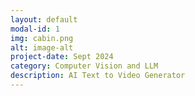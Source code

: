 ```yaml
---
layout: default
modal-id: 1
img: cabin.png
alt: image-alt
project-date: Sept 2024
category: Computer Vision and LLM
description: AI Text to Video Generator
---
```

